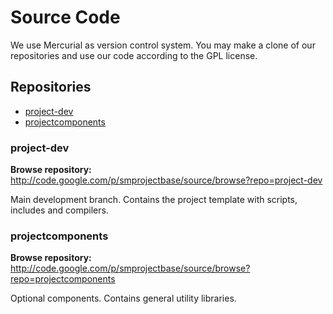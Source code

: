 # Source Code #

We use Mercurial as version control system. You may make a clone of our repositories and use our code according to the GPL license.

## Repositories ##

  * [project-dev](http://code.google.com/p/smprojectbase/source/browse?repo=project-dev)
  * [projectcomponents](http://code.google.com/p/smprojectbase/source/browse?repo=projectcomponents)

### project-dev ###

**Browse repository:** http://code.google.com/p/smprojectbase/source/browse?repo=project-dev

Main development branch. Contains the project template with scripts, includes and compilers.

### projectcomponents ###

**Browse repository:** http://code.google.com/p/smprojectbase/source/browse?repo=projectcomponents

Optional components. Contains general utility libraries.